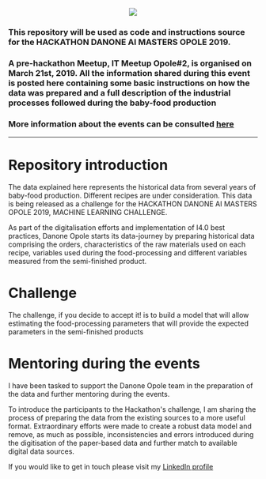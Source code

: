 <p align="center">
  <img src="https://github.com/jgfdsa/Hackathon_Danone_Opole2019/blob/master/IT%20Meetup%20Opole%20%232%20-%20Machine%20Learning/notebooks/img/Hackathon%20image.PNG?raw=true">
</p>

### This repository will be used as code and instructions source for the HACKATHON DANONE AI MASTERS OPOLE 2019.

### A pre-hackathon Meetup, IT Meetup Opole#2, is organised on March 21st, 2019. All the information shared during this event is posted here containing some basic instructions on how the data was prepared and a full description of the industrial processes followed during the baby-food production

### More information about the events can be consulted [here](http://hackathon.opole.pl/index.php/en/)
____________________________

# Repository introduction
The data explained here represents the historical data from several years of baby-food production. Different recipes are under consideration. This data is being released as a challenge for the HACKATHON DANONE AI MASTERS OPOLE 2019, MACHINE LEARNING CHALLENGE.

As part of the digitalisation efforts and implementation of I4.0 best practices, Danone Opole starts its data-journey by preparing historical data comprising the orders, characteristics of the raw materials used on each recipe, variables used during the food-processing and different variables measured from the semi-finished product.

# Challenge
The challenge, if you decide to accept it!  is to build a model that will allow estimating the food-processing parameters that will provide the expected parameters in the semi-finished products

# Mentoring during the events
I have been tasked to support the Danone Opole team in the preparation of the data and further mentoring during the events. 

To introduce the participants to the Hackathon's challenge, I am sharing the process of preparing the data from the existing sources to a more useful format. Extraordinary efforts were made to create a robust data model and remove, as much as possible, inconsistencies and errors introduced during the digitisation of the paper-based data and further match to available digital data sources. 

If you would like to get in touch please visit my [LinkedIn profile](www.linkedin.com/in/ferreiradesajg)
